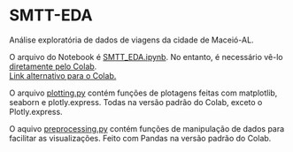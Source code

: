 # SMTT-EDA
Análise exploratória de dados de viagens da cidade de Maceió-AL. 

O arquivo do Notebook é [SMTT_EDA.ipynb](https://github.com/victoraccete/SMTT-EDA/blob/main/SMTT_EDA.ipynb). No entanto, é necessário vê-lo [diretamente pelo Colab](https://colab.research.google.com/github/victoraccete/SMTT-EDA/blob/main/SMTT_EDA.ipynb).  
[Link alternativo para o Colab.](https://colab.research.google.com/drive/1bgMKbrGv3ygHgv4ZO4y8q4FX-DmBiCWo?usp=sharing)

O arquivo [plotting.py](https://github.com/victoraccete/SMTT-EDA/blob/main/plotting.py) contém funções de plotagens feitas com matplotlib, seaborn e plotly.express. Todas na versão padrão do Colab, exceto o Plotly.express.

O aquivo [preprocessing.py](https://github.com/victoraccete/SMTT-EDA/blob/main/preprocessing.py) contém funções de manipulação de dados para facilitar as visualizações. Feito com Pandas na versão padrão do Colab. 
